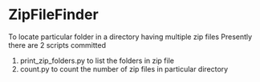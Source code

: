 # ZipFileFinder
To locate particular folder in a directory having multiple zip files
Presently there are 2 scripts committed
1. print_zip_folders.py to list the folders in zip file
2. count.py to count the number of zip files in particular directory
